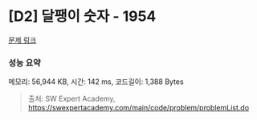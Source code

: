 # [D2] 달팽이 숫자 - 1954 

[문제 링크](https://swexpertacademy.com/main/code/problem/problemDetail.do?contestProbId=AV5PobmqAPoDFAUq) 

### 성능 요약

메모리: 56,944 KB, 시간: 142 ms, 코드길이: 1,388 Bytes



> 출처: SW Expert Academy, https://swexpertacademy.com/main/code/problem/problemList.do